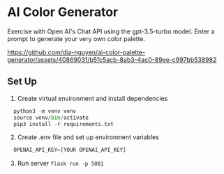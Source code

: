# AI Color Generator

Exercise with Open AI's Chat API using the gpt-3.5-turbo model.
Enter a prompt to generate your very own color palette.

https://github.com/dia-nguyen/ai-color-palette-generator/assets/40869031/b5fc5acb-8ab3-4ac0-89ee-c997bb538982

## Set Up
1. Create virtual environment and install dependencies
```py
  python3 -m venv venv
  source venv/bin/activate
  pip3 install -r requirements.txt
```

2. Create .env file and set up environment variables
```py
  OPENAI_API_KEY=[YOUR OPENAI_API_KEY]
```

3. Run server `flask run -p 5001`
